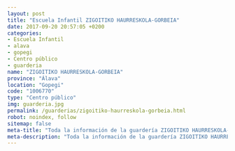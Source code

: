 ```yaml
---
layout: post
title: "Escuela Infantil ZIGOITIKO HAURRESKOLA-GORBEIA"
date: 2017-09-20 20:57:05 +0200
categories:
- Escuela Infantil
- alava
- gopegi
- Centro público
- guarderia
name: "ZIGOITIKO HAURRESKOLA-GORBEIA"
province: "Álava"
location: "Gopegi"
code: "1006770"
type: "Centro público"
img: guarderia.jpg
permalink: /guarderias/zigoitiko-haurreskola-gorbeia.html
robot: noindex, follow
sitemap: false
meta-title: "Toda la información de la guardería ZIGOITIKO HAURRESKOLA-GORBEIA"
meta-description: "Toda la información de la guardería ZIGOITIKO HAURRESKOLA-GORBEIA"
---
```

